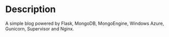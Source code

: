 Description
=============
A simple blog powered by Flask, MongoDB, MongoEngine, Windows Azure, Gunicorn, Supervisor and Nginx.

